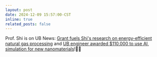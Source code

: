 ```yaml
---
layout: post
date: 2024-12-09 15:57:00-CST
inline: true
related_posts: false
---
```


Prof. Shi is on UB News: [Grant fuels Shi's research on energy-efficient natural gas processing](https://engineering.buffalo.edu/home/news/seas.host.html/content/shared/engineering/home/articles/news-articles/2024/grant-fuel-shis-research-on-energy-efficient-natural-gas-processing.detail.html) and [UB engineer awarded $110,000 to use AI, simulation for new nanomaterials](https://www.buffalo.edu/ubnow/stories/2024/12/shi-ai-nanomaterials.html?utm_source=sfmc&utm_medium=email&utm_campaign=uc_ubnow&utm_content=employee_121324)!📰📰